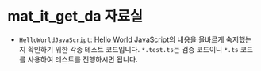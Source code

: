 # mat_it_get_da 자료실

- `HelloWorldJavaScript`: [Hello World JavaScript](https://helloworldjavascript.net/)의 내용을 올바르게 숙지했는지 확인하기 위한 각종 테스트 코드입니다.
  `*.test.ts`는 검증 코드이니 `*.ts` 코드를 사용하여 테스트를 진행하시면 됩니다.
